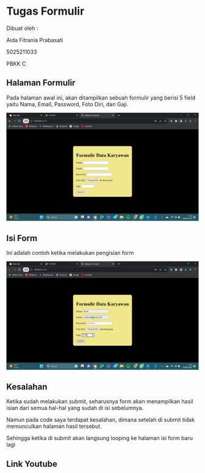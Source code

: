 # Tugas Formulir

Dibuat oleh :

Aida Fitrania Prabasati

5025211033

PBKK C

## Halaman Formulir

Pada halaman awal ini, akan ditampilkan sebuah formulir yang berisi 5 field yaitu Nama, Email, Password, Foto Diri, dan Gaji.

![Isi Form](https://github.com/aidafitraniaa/Tugas-Formulir-PBKK-C/blob/main/images/Screenshot%20(1656).png)

## Isi Form

Ini adalah contoh ketika melakukan pengisian form

![Isi Form](https://github.com/aidafitraniaa/Tugas-Formulir-PBKK-C/blob/main/images/Screenshot%20(1655).png)


## Kesalahan

Ketika sudah melakukan submit, seharusnya form akan menampilkan hasil isian dari semua hal-hal yang sudah di isi sebelumnya.

Namun pada code saya terdapat kesalahan, dimana setelah di submit tidak memunculkan halaman hasil tersebut.

Sehingga ketika di submit akan langsung looping ke halaman isi form baru lagi

## Link Youtube
